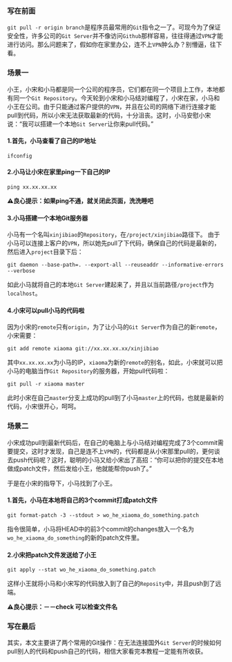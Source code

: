 ### 写在前面

`git pull -r origin branch`是程序员最常用的`Git`指令之一了。可现今为了保证安全性，许多公司的`Git Server`并不像访问`Github`那样容易，往往得通过`VPN`才能进行访问。那么问题来了，假如你在家里办公，连不上`VPN`肿么办？别懵逼，往下看。

### 场景一

小王，小宋和小马都是同一个公司的程序员，它们都在同一个项目上工作，本地都有同一个`Git Repository`。今天轮到小宋和小马结对编程了，小宋在家，小马和小王在公司。由于只能通过客户提供的`VPN`，并且在公司的网络下进行连接才能pull到代码，所以小宋无法获取最新的代码，十分沮丧。这时，小马安慰小宋说：“我可以搭建一个本地`Git Server`让你来pull代码。”

#### 1.首先，小马查看了自己的IP地址
```
ifconfig
```

#### 2.小马让小宋在家里ping一下自己的IP
```
ping xx.xx.xx.xx
```

**⚠良心提示：如果ping不通，就关闭此页面，洗洗睡吧**

#### 3.小马搭建一个本地Git服务器
小马有一个名叫`xinjibiao`的`Repository`，在`/project/xinjibiao`路径下。
由于小马可以连接上客户的`VPN`，所以她先pull了下代码，确保自己的代码是最新的，然后进入`project`目录下后：

```
git daemon --base-path=. --export-all --reuseaddr --informative-errors --verbose
```
如此小马就将自己的本地`Git Server`建起来了，并且以当前路径`/project`作为`localhost`。

#### 4.小宋可以pull小马的代码啦
因为小宋的`remote`只有`origin`，为了让小马的`Git Server`作为自己的新`remote`，小宋需要：

```
git add remote xiaoma git://xx.xx.xx.xx/xinjibiao
```

其中`xx.xx.xx.xx`为小马的IP，`xiaoma`为新的`remote`的别名，如此，小宋就可以把小马的电脑当作`Git Repository`的服务器，开始pull代码啦：

```
git pull -r xiaoma master
```

此时小宋在自己`master`分支上成功的pull到了小马`master`上的代码，也就是最新的代码，小宋很开心，呵呵。

### 场景二

小宋成功pull到最新代码后，在自己的电脑上与小马结对编程完成了3个commit需要提交，这时才发现，自己是连不上`VPN`的，代码都是从小宋那里pull的，更何谈去push代码呢？这时，聪明的小马又给小宋出了高招：“你可以把你的提交在本地做成patch文件，然后发给小王，他就能帮你push了。”

于是在小宋的指导下，小马找到了小王。

#### 1.首先，小马在本地将自己的3个commit打成patch文件

```
git format-patch -3 --stdout > wo_he_xiaoma_do_something.patch
```

指令很简单，小马将HEAD中的前3个commit的changes放入一个名为`wo_he_xiaoma_do_something`的新的patch文件里。

#### 2.小宋把patch文件发送给了小王

```
git apply --stat wo_he_xiaoma_do_something.patch
```

这样小王就将小马和小宋写的代码放入到了自己的`Reposity`中，并且push到了远端。

**⚠良心提示：－－check 可以检查文件名**

### 写在最后

其实，本文主要讲了两个常用的Git操作：在无法连接国外`Git Server`的时候如何pull别人的代码和push自己的代码，相信大家看完本教程一定能有所收获。